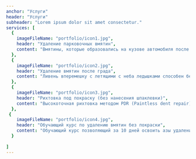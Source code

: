 ```yaml
---
anchor: "Услуги"
header: "Услуги"
subheader: "Lorem ipsum dolor sit amet consectetur."
services: [
  {
    imageFileName: "portfolio/icon1.jpg",
    header: "Удаление парковочных вмятин",
    content: "Вмятины, которые образовались на кузове автомобиля после неудачной парковки."
  },
  {
    imageFileName: "portfolio/icon2.jpg",
    header: "Удаление вмятин после града",
    content: "Ливень вперемешку с летящими с неба ледышками способен без проблем пробить не только стекла, но и покрыть весь кузов автомобиля десятками мелких и крупных вмятин."
  },
  {
    imageFileName: "portfolio/icon3.jpg",
    header: "Рихтовка под покраску (без нанесения шпаклевки)",
    content: "Высокоточная рихтовка методом PDR (Paintless dent repair). Выведение плоскости панелей автомобиля в идеальный уровень, что позволяет минимизировать процесс шпаклевания или вовсе исключает его."
  },
 {
    imageFileName: "portfolio/icon4.jpg",
    header: "Обучающий курс по удалению вмятин без покраски",
    content: "Обучающий курс позволяющий за 10 дней освоить азы удаления вмятин без покраски  с автомобиля."
  }
  
]
---
```

